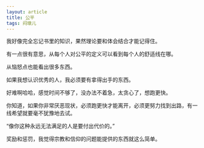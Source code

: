 ```yaml
---
layout: article
title: 公平
tags: 闷墩儿
---
```


我好像完全忘记书里的知识，果然理论要和体会结合才能记得住。

有一点很有意思，从每个人对公平的定义可以看到每个人的舒适线在哪。

从恼怒点也能看出很多东西。

<!--more-->

如果我想认识优秀的人，我必须要有拿得出手的东西。

好难啊哈哈，感觉时间不够了，没办法不着急，太贪心了，想跑更快。

 你知道，如果你非常厌恶现状，必须跑更快才能离开，必须更努力找到出路，有一线希望就要毫不犹豫地去试。

“像你这种永远无法满足的人是要付出代价的。”

奖励和惩罚，我觉得宗教和信仰的问题能提供的东西就这么简单。